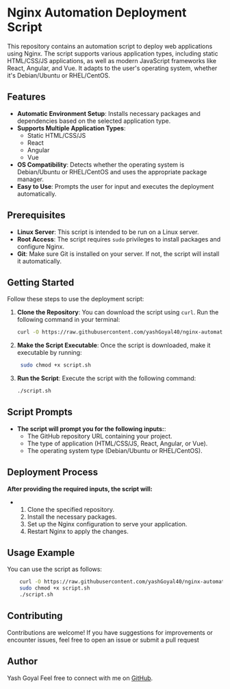 # Nginx Automation Deployment Script

This repository contains an automation script to deploy web applications using Nginx. The script supports various application types, including static HTML/CSS/JS applications, as well as modern JavaScript frameworks like React, Angular, and Vue. It adapts to the user's operating system, whether it's Debian/Ubuntu or RHEL/CentOS.

## Features

- **Automatic Environment Setup**: Installs necessary packages and dependencies based on the selected application type.
- **Supports Multiple Application Types**:
  - Static HTML/CSS/JS
  - React
  - Angular
  - Vue
- **OS Compatibility**: Detects whether the operating system is Debian/Ubuntu or RHEL/CentOS and uses the appropriate package manager.
- **Easy to Use**: Prompts the user for input and executes the deployment automatically.

## Prerequisites

- **Linux Server**: This script is intended to be run on a Linux server.
- **Root Access**: The script requires `sudo` privileges to install packages and configure Nginx.
- **Git**: Make sure Git is installed on your server. If not, the script will install it automatically.

## Getting Started

Follow these steps to use the deployment script:

1. **Clone the Repository**:
   You can download the script using `curl`. Run the following command in your terminal:

   ```bash
   curl -O https://raw.githubusercontent.com/yashGoyal40/nginx-automation-script/refs/heads/main/script.sh

2. **Make the Script Executable**:
   Once the script is downloaded, make it executable by running:
   ```bash
    sudo chmod +x script.sh

3. **Run the Script**:
   Execute the script with the following command:

   ```bash
   ./script.sh

## Script Prompts
- **The script will prompt you for the following inputs:**:
  - The GitHub repository URL containing your project.
  - The type of application (HTML/CSS/JS, React, Angular, or Vue).
  - The operating system type (Debian/Ubuntu or RHEL/CentOS).

## Deployment Process
**After providing the required inputs, the script will:**
- 1. Clone the specified repository.
  2. Install the necessary packages.
  3. Set up the Nginx configuration to serve your application.
  4. Restart Nginx to apply the changes.
     
## Usage Example
You can use the script as follows:
```bash
    curl -O https://raw.githubusercontent.com/yashGoyal40/nginx-automation-script/refs/heads/main/script.sh
    sudo chmod +x script.sh
    ./script.sh
```
## Contributing
Contributions are welcome! If you have suggestions for improvements or encounter issues, feel free to open an issue or submit a pull request

## Author

Yash Goyal
Feel free to connect with me on [GitHub](https://github.com/yashGoyal40).

